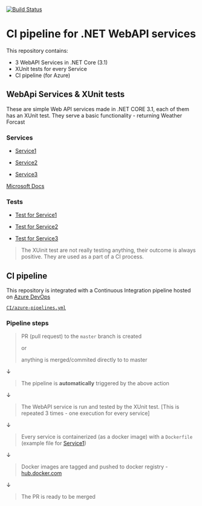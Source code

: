 [![Build Status](https://dev.azure.com/WiktorKisielewskiAllegro/WiktorKisielewskiAllegro/_apis/build/status/allegro_special?branchName=refs%2Fpull%2F2%2Fmerge)](https://dev.azure.com/WiktorKisielewskiAllegro/WiktorKisielewskiAllegro/_build/latest?definitionId=3&branchName=refs%2Fpull%2F2%2Fmerge)

# CI pipeline for .NET WebAPI services

This repository contains:

- 3 WebAPI Services in .NET Core (3.1)
- XUnit tests for every Service
- CI pipeline (for Azure)

## WebApi Services & XUnit tests

These are simple Web API services made in .NET CORE 3.1, each of them has an XUnit test.
They serve a basic functionality - returning Weather Forcast

### Services

- [Service1](Service1/Wiktor.Kisielewski.Service1/)

- [Service2](Service2/Wiktor.Kisielewski.Service2/)

- [Service3](Service3/Wiktor.Kisielewski.Service3/)

[Microsoft Docs](https://docs.microsoft.com/en-us/aspnet/core/tutorials/first-web-api?view=aspnetcore-6.0&viewFallbackFrom=as&tabs=visual-studio)

### Tests

- [Test for Service1](Service1/Wiktor.Kisielewski.Service1.Tests/)

- [Test for Service2](Service2/Wiktor.Kisielewski.Service2.Tests/)

- [Test for Service3](Service3/Wiktor.Kisielewski.Service3.Tests/)

> The XUinit test are not really testing anything, their outcome is always positive. They are used as a part of a CI process.

## CI pipeline

This repository is integrated with a Continuous Integration pipeline hosted on [Azure DevOps](https://azure.microsoft.com/en-us/services/devops/)

[`CI/azure-pipelines.yml`](CI/azure-pipelines.yml)

### Pipeline steps

> PR (pull request) to the `master` branch is created
>
> or
> 
> anything is merged/commited directly to to master

&#8595;

> The pipeline is **automatically** triggered by the above action

&#8595;

> The WebAPI service is run and tested by the XUnit test.
[This is repeated 3 times - one execution for every service]

&#8595;

> Every service is containerized (as a docker image) with a `Dockerfile` (example file for [Service1](Service1/Wiktor.Kisielewski.Service1/Dockerfile))

&#8595;

> Docker images are tagged and pushed to docker registry -[hub.docker.com](https://hub.docker.com/repository/docker/wiktorkisielewski/allegro_special/general)

&#8595;

>The PR is ready to be merged

